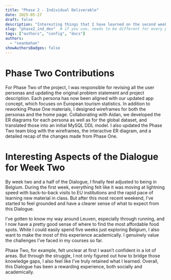 ```yaml
---
title: "Phase 2 - Individual Deliverable"
date: 2025-05-27
draft: false
description: "Interesting things that I have learned on the second week of the dialogue."
slug: "phase2_ind_dev"  # if you use, needs to be different for every post
tags: ["authors", "config", "docs"]
authors:
  - "seanbehan"
showAuthorsBadges: false
---
```


# Phase Two Contributions

For Phase Two of the project, I was responsible for revising all the user personas and updating the original problem statement and project description. Each persona has now been aligned with our updated app concept, which focuses on European tourism statistics. In addition to reworking Phase One materials, I designed wireframes for both the personas and the home page. Collaborating with Aidan, we developed the ER diagrams for each persona as well as for the global dataset, and translated those into an initial MySQL DDL model. I also updated the Phase Two team blog with the wireframes, the interactive ER diagram, and a detailed recap of the changes made from Phase One.

# Interesting Aspects of the Dialogue for Week Two

By week two and a half of the Dialogue, I finally feel adjusted to being in Belgium. During the first week, everything felt like it was moving at lightning speed with back-to-back visits to EU institutions and the rapid pace of learning new material in class. But after this most recent weekend, I’ve started to feel grounded and have a clearer sense of what to expect from this Dialogue.

I’ve gotten to know my way around Leuven, especially through running, and I now have a pretty good sense of where to find the most affordable food spots. While I could easily spend five weeks just exploring Belgium, I also want to make the most of this experience academically. I genuinely value the challenges I’ve faced in my courses so far.

Phase Two, for example, felt unclear at first I wasn’t confident in a lot of areas. But through the struggle, I not only figured out how to bridge those knowledge gaps, I also feel like I’ve truly retained what I learned. Overall, this Dialogue has been a rewarding experience, both socially and academically.